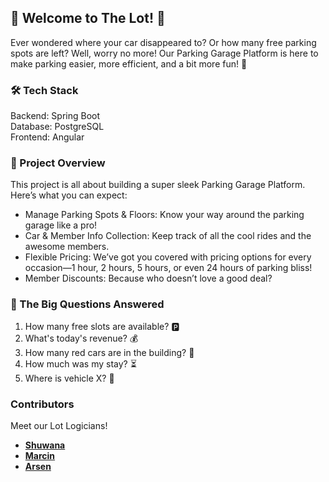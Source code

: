 ## 🚗 Welcome to The Lot! 🚗

Ever wondered where your car disappeared to? Or how many free parking spots are left? Well, worry no more! Our Parking Garage Platform is here to make parking easier, more efficient, and a bit more fun! 🎉

### 🛠️ Tech Stack

Backend: Spring Boot <br />
Database: PostgreSQL <br />
Frontend: Angular

### 🌟 Project Overview

This project is all about building a super sleek Parking Garage Platform. Here’s what you can expect:
+ Manage Parking Spots & Floors: Know your way around the parking garage like a pro!
+ Car & Member Info Collection: Keep track of all the cool rides and the awesome members.
+ Flexible Pricing: We’ve got you covered with pricing options for every occasion—1 hour, 2 hours, 5 hours, or even 24 hours of parking bliss!
+ Member Discounts: Because who doesn’t love a good deal?

### 🤔 The Big Questions Answered
1. How many free slots are available? 🅿️
2. What's today's revenue? 💰
3. How many red cars are in the building? 🔴
4. How much was my stay? ⏳
5. Where is vehicle X? 🚙

### Contributors
Meet our Lot Logicians!
- **[Shuwana](https://github.com/shuwana)**
- **[Marcin](https://github.com/marszos)**
- **[Arsen](https://github.com/powergx1)**

